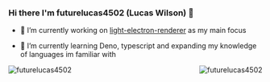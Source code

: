 ### Hi there I'm futurelucas4502 (Lucas Wilson) 👋

- 🔭 I’m currently working on [light-electron-renderer](https://github.com/futurelucas4502/light-electron-renderer) as my main focus

- 🌱 I’m currently learning Deno, typescript and expanding my knowledge of languages im familiar with

<img align="left" src="https://github-readme-stats.vercel.app/api?username=futurelucas4502&show_icons=true" alt="futurelucas4502" />


<p align="right"> <img src="https://komarev.com/ghpvc/?username=futurelucas4502" alt="futurelucas4502" /> </p>


<!--
**futurelucas4502/futurelucas4502** is a ✨ _special_ ✨ repository because its `README.md` (this file) appears on your GitHub profile.

Here are some ideas to get you started:

- 🔭 I’m currently working on ...
- 🌱 I’m currently learning ...
- 👯 I’m looking to collaborate on ...
- 🤔 I’m looking for help with ...
- 💬 Ask me about ...
- 📫 How to reach me: ...
- 😄 Pronouns: ...
- ⚡ Fun fact: ...
-->
